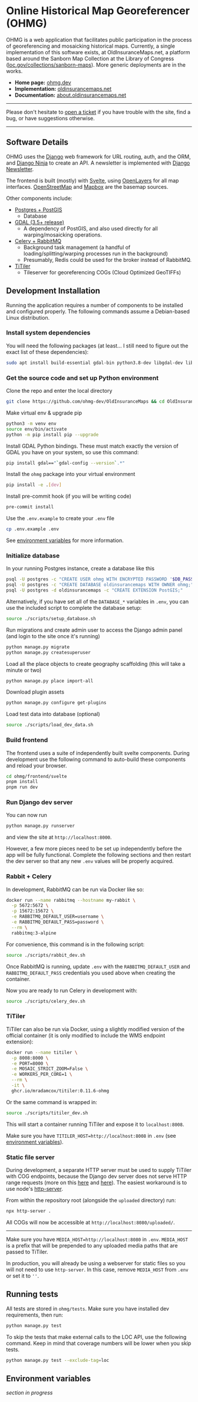 # Online Historical Map Georeferencer (OHMG)

OHMG is a web application that facilitates public participation in the process of georeferencing and mosaicking historical maps. Currently, a single implementation of this software exists, at OldInsuranceMaps.net, a platform based around the Sanborn Map Collection at the Library of Congress ([loc.gov/collections/sanborn-maps](https://loc.gov/collections/sanborn-maps)). More generic deployments are in the works.

- **Home page:** [ohmg.dev](https://ohmg.dev)
- **Implementation:** [oldinsurancemaps.net](https://oldinsurancemaps.net)
- **Documentation:** [about.oldinsurancemaps.net](https://about.oldinsurancemaps.net)

---

Please don't hesitate to [open a ticket](https://github.com/ohmg-dev/OldInsuranceMaps/issues/new/choose) if you have trouble with the site, find a bug, or have suggestions otherwise.

---

## Software Details

OHMG uses the [Django](https://www.djangoproject.com/) web framework for URL routing, auth, and the ORM, and [Django Ninja](https://django-ninja.dev) to create an API. A newsletter is implemented with [Django Newsletter](https://github.com/jazzband/django-newsletter).

The frontend is built (mostly) with [Svelte](https://svelte.dev), using [OpenLayers](https://openlayers.org) for all map interfaces. [OpenStreetMap](https://openstreetmap.org) and [Mapbox](https://www.mapbox.com) are the basemap sources.

Other components include:

- [Postgres + PostGIS](https://postgis.net/)
  - Database
- [GDAL (3.5+ release)](https://gdal.org/en/stable/)
  - A dependency of PostGIS, and also used directly for all warping/mosaicking operations.
- [Celery + RabbitMQ](https://docs.celeryq.dev/en/stable/getting-started/backends-and-brokers/rabbitmq.html)
  - Background task management (a handful of loading/splitting/warping processes run in the background)
  - Presumably, Redis could be used for the broker instead of RabbitMQ.
- [TiTiler](https://developmentseed.org/titiler)
  - Tileserver for georeferencing COGs (Cloud Optimized GeoTIFFs)

## Development Installation

Running the application requires a number of components to be installed and configured properly. The following commands assume a Debian-based Linux distribution.

### Install system dependencies

You will need the following packages (at least... I still need to figure out the exact list of these dependencies):

```bash
sudo apt install build-essential gdal-bin python3.8-dev libgdal-dev libgeos-dev
```

### Get the source code and set up Python environment

Clone the repo and enter the local directory

```bash
git clone https://github.com/ohmg-dev/OldInsuranceMaps && cd OldInsuranceMaps
```

Make virtual env & upgrade pip

```bash
python3 -m venv env
source env/bin/activate
python -m pip install pip --upgrade
```

Install GDAL Python bindings. These must match exactly the version of GDAL you have on your system, so use this command:

```bash
pip install gdal=="`gdal-config --version`.*"
```

Install the `ohmg` package into your virtual environment

```bash
pip install -e .[dev]
```

Install pre-commit hook (if you will be writing code)

```bash
pre-commit install
```

Use the `.env.example` to create your `.env` file

```bash
cp .env.example .env
```

See [environment variables](#environment-variables) for more information.

### Initialize database

In your running Postgres instance, create a database like this

```bash
psql -U postgres -c "CREATE USER ohmg WITH ENCRYPTED PASSWORD '$DB_PASSWORD'"
psql -U postgres -c "CREATE DATABASE oldinsurancemaps WITH OWNER ohmg;"
psql -U postgres -d oldinsurancemaps -c "CREATE EXTENSION PostGIS;"
```

Alternatively, if you have set all of the  `DATABASE_*` variables in `.env`, you can use the included script to complete the database setup:

```bash
source ./scripts/setup_database.sh
```

Run migrations and create admin user to access the Django admin panel (and login to the site once it's running)

```bash
python manage.py migrate
python manage.py createsuperuser
```

Load all the place objects to create geography scaffolding (this will take a minute or two)

```bash
python manage.py place import-all
```

Download plugin assets

```bash
python manage.py configure get-plugins
```

Load test data into database (optional)

```bash
source ./scripts/load_dev_data.sh
```

### Build frontend

The frontend uses a suite of independently built svelte components. During development use the following command to auto-build these components and reload your browser.

```bash
cd ohmg/frontend/svelte
pnpm install
pnpm run dev
```

<!--
In production, use the `build` command instead, and then Django's `collectstatic` to consolidate all static assets.

```bash
cd ohmg/frontend/svelte
pnpm install
pnpm run build 
cd ../../..
python manage.py collectstatic --noinput
```

See

```bash
source ./scripts/deploy_frontend.sh
```

for more context.
-->

### Run Django dev server

You can now run

```bash
python manage.py runserver
```

and view the site at `http://localhost:8000`.

However, a few more pieces need to be set up independently before the app will be fully functional. Complete the following sections and then restart the dev server so that any new `.env` values will be properly acquired.

### Rabbit + Celery

In development, RabbitMQ can be run via Docker like so:

```bash
docker run --name rabbitmq --hostname my-rabbit \
  -p 5672:5672 \
  -p 15672:15672 \
  -e RABBITMQ_DEFAULT_USER=username \
  -e RABBITMQ_DEFAULT_PASS=password \
  --rm \
  rabbitmq:3-alpine
```

For convenience, this command is in the following script:

```bash
source ./scripts/rabbit_dev.sh
```

Once RabbitMQ is running, update `.env` with the `RABBITMQ_DEFAULT_USER` and `RABBITMQ_DEFAULT_PASS` credentials you used above when creating the container.

Now you are ready to run Celery in development with:

```bash
source ./scripts/celery_dev.sh
```

### TiTiler

TiTiler can also be run via Docker, using a slightly modified version of the official container (it is only modified to include the WMS endpoint extension):

```bash
docker run --name titiler \
  -p 8008:8000 \
  -e PORT=8000 \
  -e MOSAIC_STRICT_ZOOM=False \
  -e WORKERS_PER_CORE=1 \
  --rm \
  -it \
  ghcr.io/mradamcox/titiler:0.11.6-ohmg
```

Or the same command is wrapped in:

```bash
source ./scripts/titiler_dev.sh
```

This will start a container running TiTiler and expose it to `localhost:8008`.

Make sure you have `TITILER_HOST=http://localhost:8008` in `.env` (see [environment variables](#environment-variables)).

### Static file server

During development, a separate HTTP server must be used to supply TiTiler with COG endpoints, because the Django dev server does not serve HTTP range requests (more on this [here](https://code.djangoproject.com/ticket/22479) and [here](https://github.com/python/cpython/issues/86809)). The easiest workaround is to use node's [http-server](https://www.npmjs.com/package/http-server).

From within the repository root (alongside the `uploaded` directory) run:

```bash
npx http-server .
```

All COGs will now be accessible at `http://localhost:8080/uploaded/`.

---

Make sure you have `MEDIA_HOST=http://localhost:8080` in `.env`. `MEDIA_HOST` is a prefix that will be prepended to any uploaded media paths that are passed to TiTiler.

In production, you will already be using a webserver for static files so you will not need to use `http-server`. In this case, remove `MEDIA_HOST` from `.env` or set it to `''`.

## Running tests

All tests are stored in `ohmg/tests`. Make sure you have installed dev requirements, then run:

```bash
python manage.py test
```

To skip the tests that make external calls to the LOC API, use the following command. Keep in mind that coverage numbers will be lower when you skip tests.

```bash
python manage.py test --exclude-tag=loc
```

## Environment variables

_section in progress_

<!--
These are the essential environment variables that must be present in your `.env` file to make the application work. In some cases, certain variables are only required during development, others only in production. Sensible defaults are provided to get things up and running as quickly as possible.

|name|default|description|used in|
|---|---|---|---|
|`DATABASE_NAME`|`oldinsurancemaps`|name of the postgres database|dev+prod|
|`DATABASE_USER`|`ohmg`|postgres user with write access to database|dev+prod|
|`DATABASE_PASSWORD`|`ohmg_password`|password for user|dev+prod|
|`DATABASE_HOST`|`localhost`|postgres host|dev+prod|
|`DATABASE_PORT`|`5432`|postgres port|dev+prod|
|`TITILER_HOST`|`http://localhost:8008`|address for running TiTiler instance|dev+prod|

-->